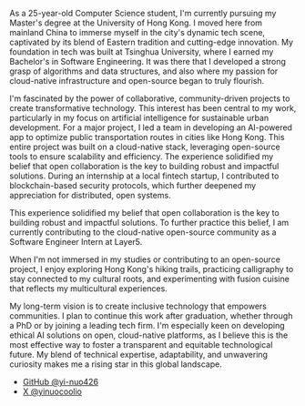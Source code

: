 As a 25-year-old Computer Science student, I'm currently pursuing my Master's degree at the University of Hong Kong. I moved here from mainland China to immerse myself in the city's dynamic tech scene, captivated by its blend of Eastern tradition and cutting-edge innovation. My foundation in tech was built at Tsinghua University, where I earned my Bachelor's in Software Engineering. It was there that I developed a strong grasp of algorithms and data structures, and also where my passion for cloud-native infrastructure and open-source began to truly flourish.

I'm fascinated by the power of collaborative, community-driven projects to create transformative technology. This interest has been central to my work, particularly in my focus on artificial intelligence for sustainable urban development. For a major project, I led a team in developing an AI-powered app to optimize public transportation routes in cities like Hong Kong. This entire project was built on a cloud-native stack, leveraging open-source tools to ensure scalability and efficiency. The experience solidified my belief that open collaboration is the key to building robust and impactful solutions. During an internship at a local fintech startup, I contributed to blockchain-based security protocols, which further deepened my appreciation for distributed, open systems.

This experience solidified my belief that open collaboration is the key to building robust and impactful solutions. To further practice this belief, I am currently contributing to the cloud-native open-source community as a Software Engineer Intern at Layer5.

When I'm not immersed in my studies or contributing to an open-source project, I enjoy exploring Hong Kong's hiking trails, practicing calligraphy to stay connected to my cultural roots, and experimenting with fusion cuisine that reflects my multicultural experiences.

My long-term vision is to create inclusive technology that empowers communities. I plan to continue this work after graduation, whether through a PhD or by joining a leading tech firm. I'm especially keen on developing ethical AI solutions on open, cloud-native platforms, as I believe this is the most effective way to foster a transparent and equitable technological future. My blend of technical expertise, adaptability, and unwavering curiosity makes me a rising star in this global landscape.

- [GitHub @yi-nuo426](https://github.com/yi-nuo426)
- [X @yinuocoolio](https://x.com/yinuocoolio)
